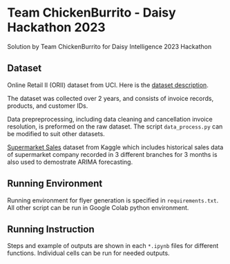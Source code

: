 # Team ChickenBurrito - Daisy Hackathon 2023
Solution by Team ChickenBurrito for Daisy Intelligence 2023 Hackathon

## Dataset
Online Retail II (ORII) dataset from UCI. Here is the [dataset description](https://archive.ics.uci.edu/ml/datasets/Online+Retail+II).

The dataset was collected over 2 years, and consists of invoice records, products, and customer IDs.

Data prepreprocessing, including data cleaning and cancellation invoice resolution, is preformed on the raw dataset. 
The script `data_process.py` can be modified to suit other datasets.

[Supermarket Sales](https://www.kaggle.com/datasets/aungpyaeap/supermarket-sales) dataset from Kaggle which includes historical sales data of supermarket company recorded in 3 different branches for 3 months is also used to demostrate ARIMA forecasting. 

## Running Environment
Running environment for flyer generation is specified in `requirements.txt`. All other script can be run in Google Colab python environment.

## Running Instruction
Steps and example of outputs are shown in each `*.ipynb` files for different functions. Individual cells can be run for needed outputs.
